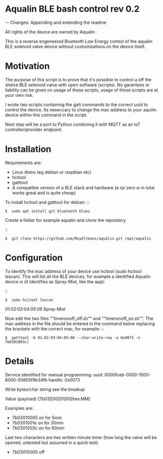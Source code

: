 # Aqualin BLE bash control rev 0.2
-- Changes: Appending and extending the readme

All rights of the device are owned by Aqualin

This is a reverse engeneered Bluetooth Low Energy control of the aqualin BLE solenoid valve device without custumizations on the device itself.

# Motivation

The purpose of this script is to prove that it's possible to control a off the shelve BLE selenoid valve with open software (scripts). No garantees or liability can be given on usage of these scripts, usage of these scripts are at your own risk. 

I wrote two scripts containing the gatt commands to the correct uuid to control the device. Its neseccary to change the mac address to your aquilin device within this command in the script.

Next step will be a port to Python combining it with MQTT as an IoT controller/provider endpoint.

# Installation

Requirements are: 
- Linux distro (eg debian or raspbian etc)
- hcitool
- gatttool 
- A compatible version of a BLE stack and hardware (a rpi zero w in total works great and is quite cheap)

To install hcitool and gatttool for debian:
::

    $  sudo apt install git bluetooth bluez


Create a folder for example aqualin and clone the repository

::

    $  git clone https://github.com/RoyOltmans/aqualin.git /opt/aqualin

# Configuration

To identify the mac address of your device use hcitool (sudo hcitool lescan). This will list all the BLE devices, for example a identified Aqualin device is (it identifies as Spray-Mist, like the app):

::

    $  sudo hcitool lescan

*01:02:03:04:05:06* Spray-Mist

Now edit the two files ""timeronoff_off.sh"" and ""timeronoff_on.sh"". The mac address in the file should be entered in the command below replacing the brackets with the correct mac, for example: 
::

    $  gatttool -b 01:02:03:04:05:06 --char-write-req -a 0x0073 -n 7b0301003c)

# Details

Service identified for manual programming:
uuid: 0000fceb-0000-1000-8000-00805f9b34fb
handle: 0x0073

Write bytes/char string see the breakup

Value (payload) [7b03][00|01]00[hex:MM]

Examples are:

- 7b03010005 on for 5min
- 7b0301001e on for 30min
- 7b0301003c on for 60min

Last two characters are hex written minute timer (how long the valve will be opened, untested but assumed in a quick test)

- 7b03010000 off
